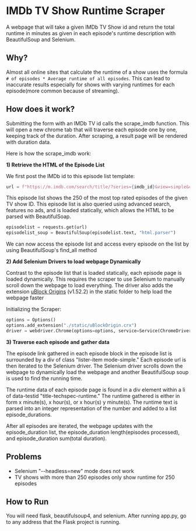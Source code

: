 # IMDb TV Show Runtime Scraper

A webpage that will take a given IMDb TV Show id and return the total runtime in minutes as given in each episode's runtime description with BeautifulSoup and Selenium.

## Why?

Almost all online sites that calculate the runtime of a show uses the formula `# of episodes * Average runtime of all episodes`. This can lead to inaccurate results especially for shows with varying runtimes for each episode(more common because of streaming).

## How does it work?

Submitting the form with an IMDb TV id calls the scrape_imdb function. This will open a new chrome tab that will traverse each episode one by one, keeping track of the duration. After scraping, a result page will be rendered with duration data.

Here is how the scrape_imdb work:

**1) Retrieve the HTML of the Episode List**

We first post the IMDb id to this episode list template:

```python
url = f"https://m.imdb.com/search/title/?series={imdb_id}&view=simple&count=250&sort=user_rating,desc&ref_=tt_eps_rhs_sm"
```

This episode list shows the 250 of the most top rated episodes of the given TV show ID. This episode list is also queried using advanced search, features no ads, and is loaded statically, which allows the HTML to be parsed with BeautifulSoap.

```python
episodelist = requests.get(url)
episodelist_soup = BeautifulSoup(episodelist.text, "html.parser")
```

We can now access the episode list and access every episode on the list by using BeautifulSoup's find_all method

**2) Add Selenium Drivers to load webpage Dynamically**

Contrast to the episode list that is loaded statically, each episode page is loaded dynamically. This requires the scraper to use Selenium to manually scroll down the webpage to load everything. The driver also adds the extension [uBlock Origins](https://ublockorigin.com/) (v1.52.2) in the static folder to help load the webpage faster

Initializing the Scraper:

```python
options = Options()
options.add_extension("./static/uBlockOrigin.crx")
driver = webdriver.Chrome(options=options, service=Service(ChromeDriverManager().install()))
```

**3) Traverse each episode and gather data**

The episode link gathered in each episode block in the episode list is surrounded by a div of class "lister-item mode-simple." Each episode url is then iterated to the Selenium driver. The Selenium driver scrolls down the webpage to dynamically load the webpage and another BeautifulSoup soup is used to find the running time.

The runtime data of each episode page is found in a div element within a li of data-testid "title-techspec-runtime." The runtime gathered is either in form x minute(s), x hour(s), or x hour(s) y minute(s). The runtime text is parsed into an integer representation of the number and added to a list episode_durations.

After all episodes are iterated, the webpage updates with the episode_duration list, the episode_duration length(episodes processed), and episode_duration sum(total duration).

## Problems

- Selenium "--headless=new" mode does not work
- TV shows with more than 250 episodes only show runtime for 250 episodes

## How to Run

You will need flask, beautifulsoup4, and selenium. After running app.py, go to any address that the Flask project is running.
